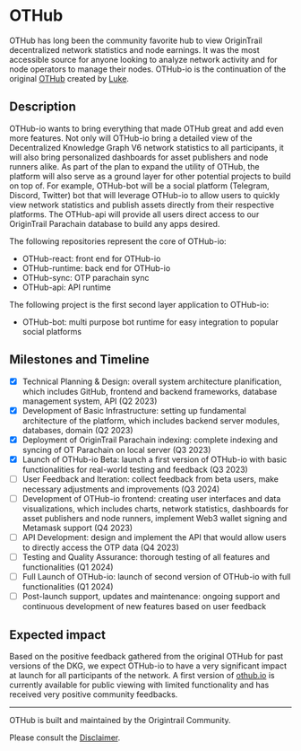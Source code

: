 # OTHub

OTHub has long been the community favorite hub to view OriginTrail decentralized network statistics and node earnings. It was the most accessible source for anyone looking to analyze network activity and for node operators to manage their nodes. OTHub-io is the continuation of the original [OTHub](https://github.com/OT-Hub/OTHub) created by [Luke](https://github.com/lukeskinner). 

## Description
OTHub-io wants to bring everything that made OTHub great and add even more features. Not only will OTHub-io bring a detailed view of the Decentralized Knowledge Graph V6 network statistics to all participants, it will also bring personalized dashboards for asset publishers and node runners alike. As part of the plan to expand the utility of OTHub, the platform will also serve as a ground layer for other potential projects to build on top of. For example, OTHub-bot will be a social platform (Telegram, Discord, Twitter) bot that will leverage OTHub-io to allow users to quickly view network statistics and publish assets directly from their respective platforms. The OTHub-api will provide all users direct access to our OriginTrail Parachain database to build any apps desired. 

The following repositories represent the core of OTHub-io:
- OTHub-react: front end for OTHub-io
- OTHub-runtime: back end for OTHub-io
- OTHub-sync: OTP parachain sync
- OTHub-api: API runtime

The following project is the first second layer application to OTHub-io:
- OTHub-bot: multi purpose bot runtime for easy integration to popular social platforms

## Milestones and Timeline
- [x] Technical Planning & Design: overall system architecture planification, which includes GitHub, frontend and backend frameworks, database management system, API (Q2 2023)
- [x] Development of Basic Infrastructure: setting up fundamental architecture of the platform, which includes backend server modules, databases, domain (Q2 2023)
- [x] Deployment of OriginTrail Parachain indexing: complete indexing and syncing of OT Parachain on local server (Q3 2023)
- [x] Launch of OTHub-io Beta: launch a first version of OTHub-io with basic functionalities for real-world testing and feedback (Q3 2023)
- [ ] User Feedback and Iteration: collect feedback from beta users, make necessary adjustments and improvements (Q3 2024)
- [ ] Development of OTHub-io frontend: creating user interfaces and data visualizations, which includes charts, network statistics, dashboards for asset publishers and node runners, implement Web3 wallet signing and Metamask support (Q4 2023)
- [ ] API Development: design and implement the API that would allow users to directly access the OTP data (Q4 2023)
- [ ] Testing and Quality Assurance: thorough testing of all features and functionalities (Q1 2024)
- [ ] Full Launch of OTHub-io: launch of second version of OTHub-io with full functionalities (Q1 2024)
- [ ] Post-launch support, updates and maintenance: ongoing support and continuous development of new features based on user feedback

## Expected impact
Based on the positive feedback gathered from the original OTHub for past versions of the DKG, we expect OTHub-io to have a very significant impact at launch for all participants of the network. A first version of [othub.io](othub.io) is currently available for public viewing with limited functionality and has received very positive community feedbacks. 

_____

OTHub is built and maintained by the Origintrail Community. 

Please consult the [Disclaimer](https://github.com/othub-io/othub-io/blob/main/Disclaimer.md).
